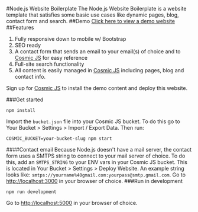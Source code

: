 #Node.js Website Boilerplate
The Node.js Website Boilerplate is a website template that satisfies some basic use cases like dynamic pages, blog, contact form and search.
##Demo
[Click here to view a demo website](http://medical-professional.cosmicapp.co)
##Features
1. Fully responsive down to mobile w/ Bootstrap<br />
2. SEO ready<br />
3. A contact form that sends an email to your email(s) of choice and to [Cosmic JS](https://cosmicjs.com) for easy reference<br />
4. Full-site search functionality<br />
5. All content is easily managed in [Cosmic JS](https://cosmicjs.com) including pages, blog and contact info.

Sign up for [Cosmic JS](https://cosmicjs.com) to install the demo content and deploy this website.

###Get started
```
npm install
```
Import the `bucket.json` file into your Cosmic JS bucket.  To do this go to Your Bucket > Settings > Import / Export Data.  Then run:
```
COSMIC_BUCKET=your-bucket-slug npm start
```
####Contact email
Because Node.js doesn't have a mail server, the contact form uses a SMTPS string to connect to your mail server of choice. To do this, add an `SMTPS_STRING` to your ENV vars in your Cosmic JS bucket.  This is located in Your Bucket > Settings > Deploy Website.  An example string looks like: `smtps://yourname%40gmail.com:yourpass@smtp.gmail.com`.
Go to [http://localhost:3000](http://localhost:3000) in your browser of choice.
###Run in development
```
npm run development
```
Go to [http://localhost:5000](http://localhost:5000) in your browser of choice.